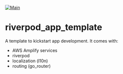 [![Main](https://github.com/jbarszczewski/riverpod-app-template/actions/workflows/main.yml/badge.svg?branch=main)](https://github.com/jbarszczewski/riverpod-app-template/actions/workflows/main.yml)
# riverpod_app_template

A template to kickstart app development.
It comes with:

-	AWS Amplify services
-   riverpod
-   localization (l10n)
-   routing (go_router)
